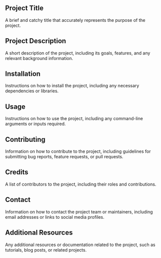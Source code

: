 ## Project Title
A brief and catchy title that accurately represents the purpose of the project.

## Project Description
A short description of the project, including its goals, features, and any relevant background information.

## Installation
Instructions on how to install the project, including any necessary dependencies or libraries.

## Usage
Instructions on how to use the project, including any command-line arguments or inputs required.

## Contributing
Information on how to contribute to the project, including guidelines for submitting bug reports, feature requests, or pull requests.

## Credits
A list of contributors to the project, including their roles and contributions.

## Contact
Information on how to contact the project team or maintainers, including email addresses or links to social media profiles.

## Additional Resources
Any additional resources or documentation related to the project, such as tutorials, blog posts, or related projects.
